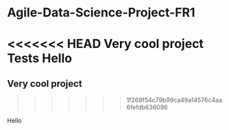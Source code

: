 # Agile-Data-Science-Project-FR1
<<<<<<< HEAD
Very cool project 
Tests Hello
=======
## Very cool project 
>>>>>>> 1f268f54c79b99ca49a14576c4aa6fefdb636096

Hello

